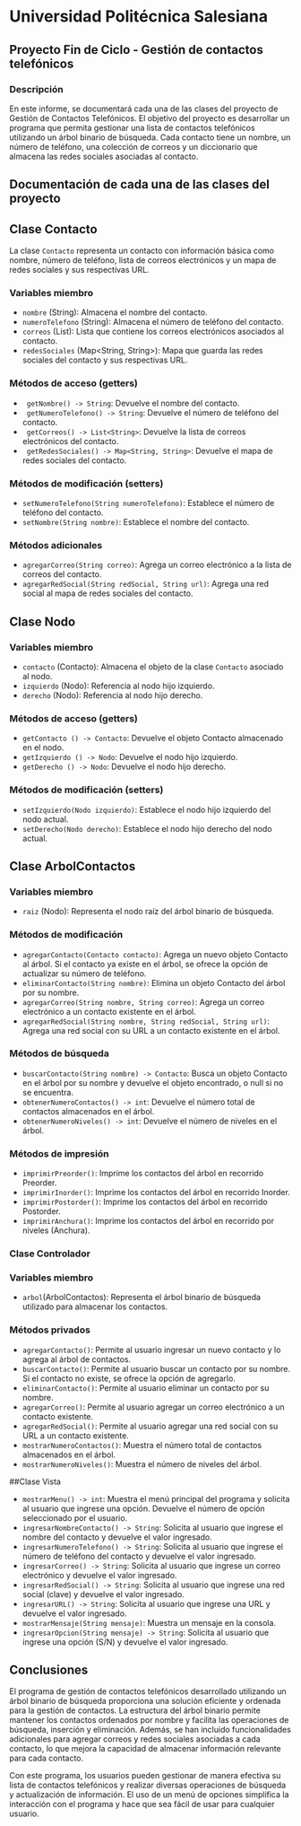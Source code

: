# Universidad Politécnica Salesiana
## Proyecto Fin de Ciclo - Gestión de contactos telefónicos
### Descripción

En este informe, se documentará cada una de las clases del proyecto de Gestión de Contactos Telefónicos. El objetivo del proyecto es desarrollar un programa que permita gestionar una lista de contactos telefónicos utilizando un árbol binario de búsqueda. Cada contacto tiene un nombre, un número de teléfono, una colección de correos y un diccionario que almacena las redes sociales asociadas al contacto.

## Documentación de cada una de las clases del proyecto

## Clase Contacto

La clase `Contacto` representa un contacto con información básica como nombre, número de teléfono, lista de correos electrónicos y un mapa de redes sociales y sus respectivas URL.

### Variables miembro

- `nombre` (String): Almacena el nombre del contacto.
- `numeroTelefono` (String): Almacena el número de teléfono del contacto.
- `correos` (List<String>): Lista que contiene los correos electrónicos asociados al contacto.
- `redesSociales` (Map<String, String>): Mapa que guarda las redes sociales del contacto y sus respectivas URL.

### Métodos de acceso (getters)
- ` getNombre() -> String`: Devuelve el nombre del contacto.
- ` getNumeroTelefono() -> String`: Devuelve el número de teléfono del contacto.
- ` getCorreos() -> List<String>`: Devuelve la lista de correos electrónicos del contacto.
- ` getRedesSociales() -> Map<String, String>`: Devuelve el mapa de redes sociales del contacto.
  
###  Métodos de modificación (setters)
- `setNumeroTelefono(String numeroTelefono)`: Establece el número de teléfono del contacto.
- `setNombre(String nombre)`: Establece el nombre del contacto.

### Métodos adicionales
- `agregarCorreo(String correo)`: Agrega un correo electrónico a la lista de correos del contacto.
- `agregarRedSocial(String redSocial, String url)`: Agrega una red social al mapa de redes sociales del contacto.

## Clase Nodo
### Variables miembro
- `contacto` (Contacto): Almacena el objeto de la clase `Contacto` asociado al nodo.
- `izquierdo` (Nodo): Referencia al nodo hijo izquierdo.
- `derecho` (Nodo): Referencia al nodo hijo derecho.

### Métodos de acceso (getters)
- `getContacto () -> Contacto`: Devuelve el objeto Contacto almacenado en el nodo.
- `getIzquierdo () -> Nodo`: Devuelve el nodo hijo izquierdo.
- `getDerecho () -> Nodo`: Devuelve el nodo hijo derecho.

### Métodos de modificación (setters)
- `setIzquierdo(Nodo izquierdo)`: Establece el nodo hijo izquierdo del nodo actual.
- `setDerecho(Nodo derecho)`: Establece el nodo hijo derecho del nodo actual.

##  Clase ArbolContactos
### Variables miembro
- `raiz` (Nodo): Representa el nodo raíz del árbol binario de búsqueda.

### Métodos de modificación
- `agregarContacto(Contacto contacto)`: Agrega un nuevo objeto Contacto al árbol. Si el contacto ya existe en el árbol, se ofrece la opción de actualizar su número de teléfono.
- `eliminarContacto(String nombre)`: Elimina un objeto Contacto del árbol por su nombre.
- `agregarCorreo(String nombre, String correo)`: Agrega un correo electrónico a un contacto existente en el árbol.
- `agregarRedSocial(String nombre, String redSocial, String url)`: Agrega una red social con su URL a un contacto existente en el árbol.

### Métodos de búsqueda
- `buscarContacto(String nombre) -> Contacto`: Busca un objeto Contacto en el árbol por su nombre y devuelve el objeto encontrado, o null si no se encuentra.
- `obtenerNumeroContactos() -> int`: Devuelve el número total de contactos almacenados en el árbol.
- `obtenerNumeroNiveles() -> int`: Devuelve el número de niveles en el árbol.

### Métodos de impresión
- `imprimirPreorder()`: Imprime los contactos del árbol en recorrido Preorder.
- `imprimirInorder()`: Imprime los contactos del árbol en recorrido Inorder.
- `imprimirPostorder()`: Imprime los contactos del árbol en recorrido Postorder.
- `imprimirAnchura()`: Imprime los contactos del árbol en recorrido por niveles (Anchura).

### Clase Controlador
### Variables miembro
- `arbol`(ArbolContactos): Representa el árbol binario de búsqueda utilizado para almacenar los contactos.

### Métodos privados
- `agregarContacto()`: Permite al usuario ingresar un nuevo contacto y lo agrega al árbol de contactos.
- `buscarContacto()`: Permite al usuario buscar un contacto por su nombre. Si el contacto no existe, se ofrece la opción de agregarlo.
- `eliminarContacto()`: Permite al usuario eliminar un contacto por su nombre.
- `agregarCorreo()`: Permite al usuario agregar un correo electrónico a un contacto existente.
- `agregarRedSocial()`: Permite al usuario agregar una red social con su URL a un contacto existente.
- `mostrarNumeroContactos()`: Muestra el número total de contactos almacenados en el árbol.
- `mostrarNumeroNiveles()`: Muestra el número de niveles del árbol.

##Clase Vista
- `mostrarMenu() -> int`: Muestra el menú principal del programa y solicita al usuario que ingrese una opción. Devuelve el número de opción seleccionado por el usuario.
- `ingresarNombreContacto() -> String`: Solicita al usuario que ingrese el nombre del contacto y devuelve el valor ingresado.
- `ingresarNumeroTelefono() -> String`: Solicita al usuario que ingrese el número de teléfono del contacto y devuelve el valor ingresado.
- `ingresarCorreo() -> String`: Solicita al usuario que ingrese un correo electrónico y devuelve el valor ingresado.
- `ingresarRedSocial() -> String`: Solicita al usuario que ingrese una red social (clave) y devuelve el valor ingresado.
- `ingresarURL() -> String`: Solicita al usuario que ingrese una URL y devuelve el valor ingresado.
- `mostrarMensaje(String mensaje)`: Muestra un mensaje en la consola.
- `ingresarOpcion(String mensaje) -> String`: Solicita al usuario que ingrese una opción (S/N) y devuelve el valor ingresado.

## Conclusiones

El programa de gestión de contactos telefónicos desarrollado utilizando un árbol binario de búsqueda proporciona una solución eficiente y ordenada para la gestión de contactos. La estructura del árbol binario permite mantener los contactos ordenados por nombre y facilita las operaciones de búsqueda, inserción y eliminación. Además, se han incluido funcionalidades adicionales para agregar correos y redes sociales asociadas a cada contacto, lo que mejora la capacidad de almacenar información relevante para cada contacto.

Con este programa, los usuarios pueden gestionar de manera efectiva su lista de contactos telefónicos y realizar diversas operaciones de búsqueda y actualización de información. El uso de un menú de opciones simplifica la interacción con el programa y hace que sea fácil de usar para cualquier usuario.
